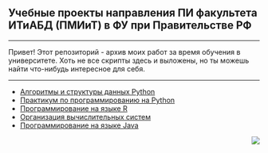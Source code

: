 <h2> Учебные проекты направления ПИ факультета ИТиАБД (ПМИиТ) в ФУ при Правительстве РФ </h2>

***
Привет! Этот репозиторий - архив моих работ за время обучения в университете. Хоть не все скрипты здесь и выложены, но ты можешь найти что-нибудь интересное для себя.
***

+ [Алгоритмы и структуры данных Python](https://github.com/shycoldii/financial_university/tree/master/algorithms%20and%20data%20structures%20in%20Python)
+ [Практикум по программированию на Python](https://github.com/shycoldii/financial_university/tree/master/practice%20on%20programming)
+ [Программирование на языке R](https://github.com/shycoldii/Financial_University_projects/tree/master/R%20prac)
+ [Организация вычислительных систем](https://github.com/shycoldii/financial_university/tree/master/fundamentals%20of%20computing%20systems)
+ [Программирование на языке Java](https://github.com/shycoldii/FU_Java)


<img src="https://sun9-64.userapi.com/8TK8Vh8caACyP1X64e-s0cNTvHrsGC5mdPy_lA/7QewY8CwjtE.jpg"  align="right"/>

